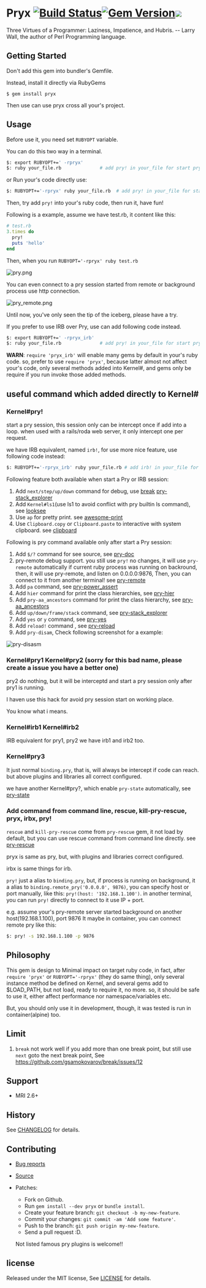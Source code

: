 # Pryx [![Build Status](https://travis-ci.com/zw963/pryx.svg?branch=master)](https://app.travis-ci.com/github/zw963/pryx)[![Gem Version](https://badge.fury.io/rb/pryx.svg)](http://badge.fury.io/rb/pryx)![](https://ruby-gem-downloads-badge.herokuapp.com/pryx?type=total)

Three Virtues of a Programmer: Laziness, Impatience, and Hubris. -- Larry Wall, the author of Perl Programming language.

## Getting Started

Don't add this gem into bundler's Gemfile.

Instead, install it directly via RubyGems

    $ gem install pryx
	
Then use can use pryx cross all your's project.	

## Usage

Before use it, you need set `RUBYOPT` variable.

You can do this two way in a terminal.

```sh
$: export RUBYOPT+=' -rpryx'
$: ruby your_file.rb              # add pry! in your_file for start pry session

```

or Run your's code directly use:

```sh
$: RUBYOPT+='-rpryx' ruby your_file.rb  # add pry! in your_file for start pry session
```

Then, try add `pry!` into your's ruby code, then run it, have fun!

Following is a example, assume we have test.rb, it content like this:

```rb
# test.rb
3.times do
  pry!
  puts 'hello'
end
```

Then, when you run `RUBYOPT='-rpryx' ruby test.rb`

![pry.png](images/pry!.png)

You can even connect to a pry session started from remote or background process 
use http connection.

![pry_remote.png](images/pry_remote.png)


Until now, you've only seen the tip of the iceberg, please have a try.


If you prefer to use IRB over Pry, use can add following code instead.

```sh
$: export RUBYOPT+=' -rpryx_irb'
$: ruby your_file.rb              # add pry! in your_file for start pry session
```

__WARN__: `require 'pryx_irb'` will enable many gems by default in your's ruby code.
so, prefer to use `require 'pryx'`, because latter almost not affect your's code,
only several methods added into Kernel#, and gems only be require if you run invoke
those added methods.

## useful command which added directly to Kernel#

### Kernel#pry!   
   
start a pry session, this session only can be intercept once if add into a loop.
when used with a rails/roda web server, it only intercept one per request.

we have IRB equivalent, named `irb!`, for use more nice feature, use following code instead:

```sh
$: RUBYOPT+='-rpryx_irb' ruby your_file.rb # add irb! in your_file for start pry session
```

Following feature both available when start a Pry or IRB session:

1.  Add `next/step/up/down` command for debug, use [break](https://github.com/gsamokovarov/break) [pry-stack_explorer](https://github.com/pry/pry-stack_explorer)
2.  Add `Kernel#ls1`(use ls1 to avoid conflict with pry builtin ls command), see [looksee](https://github.com/oggy/looksee)
3.  Use `ap` for pretty print. see [awesome-print](https://github.com/awesome-print/awesome_print)
4.  Use `Clipboard.copy` or `Clipboard.paste` to interactive with system clipboard. see [clipboard](https://github.com/janlelis/clipboard)

Following is pry command available only after start a Pry session:

1.  Add `$/?` command for see source, see [pry-doc](https://github.com/pry/pry-doc)
2.  pry-remote debug support. you still use `pry!` no changes, it will use `pry-remote` automatically
    if current ruby process was running on backround, then, it will use pry-remote, and listen on 0.0.0.0:9876,
    Then, you can connect to it from another terminal! see [pry-remote](https://github.com/Mon-Ouie/pry-remote)
3.  Add `pa` command, see [pry-power_assert](https://github.com/yui-knk/pry-power_assert)
4.  Add `hier` command for print the class hierarchies, see [pry-hier](https://github.com/phaul/pry-hier)
5.  Add `pry-aa_ancestors` command for print the class hierarchy, see [pry-aa_ancestors](https://github.com/tbpgr/pry-aa_ancestors)
6.  Add `up/down/frame/stack` command, see [pry-stack_explorer](https://github.com/pry/pry-stack_explorer)
7.  Add `yes` or `y` command, see [pry-yes](https://github.com/christofferh/pry-yes)
8.  Add `reload!` command , see [pry-reload](https://github.com/runa/pry-reload)
9.  Add `pry-disam`, Check following screenshot for a example:

![pry-disasm](images/disasm.png)

### Kernel#pry1 Kernel#pry2  (sorry for this bad name, please create a issue you have a better one)

pry2 do nothing, but it will be interceptd and start a pry session only after pry1 is running.

I haven use this hack for avoid pry session start on working place.

You know what i means.

### Kernel#irb1 Kernel#irb2 

IRB equivalent for pry1, pry2
we have irb1 and irb2 too.

### Kernel#pry3

It just normal `binding.pry`, that is, will always be intercept if code can reach.
but above plugins and libraries all correct configured.

we have another Kernel#pry?, which enable `pry-state` automatically, see [pry-state](https://github.com/SudhagarS/pry-state)

### Add command from command line, rescue, kill-pry-rescue, pryx, irbx, pry!

`rescue` and `kill-pry-rescue` come from `pry-rescue` gem, it not load by default, but you can use rescue command from command line directly.
see [pry-rescue](https://github.com/ConradIrwin/pry-rescue)

pryx is same as pry, but, with plugins and libraries correct configured.

irbx is same things for irb.

`pry!` just a alias to `binding.pry`, but, if process is running on background, it a alias to `binding.remote_pry('0.0.0.0', 9876)`, 
you can specify host or port manually, like this: `pry!(host: '192.168.1.100')`. 
in another terminal, you can run `pry!` directly to connect to it use IP + port.

e.g. assume your's pry-remote server started background on another host(192.168.1.100), port 9876
It maybe in container, you can connect remote pry like this:

```sh
$: pry! -s 192.168.1.100 -p 9876
```

## Philosophy

This gem is design to Minimal impact on target ruby code, in fact, after `require 'pryx'` or `RUBYOPT='-rpryx'`
(they do same thing), only several instance method be defined on Kernel, and several gems add to $LOAD_PATH, 
but not load, ready to require it, no more. so, it should be safe to use it, either affect performance nor
namespace/variables etc.

But, you should only use it in development, though, it was tested is run in container(alpine) too.

## Limit

  1. `break` not work well if you add more than one break point, but still use `next` goto the next break point,
     See https://github.com/gsamokovarov/break/issues/12

## Support

  * MRI 2.6+

## History

  See [CHANGELOG](https://github.com/zw963/pryx/blob/master/CHANGELOG) for details.

## Contributing

  * [Bug reports](https://github.com/zw963/pryx/issues)
  * [Source](https://github.com/zw963/pryx)
  * Patches:
    * Fork on Github.
    * Run `gem install --dev pryx` or `bundle install`.
    * Create your feature branch: `git checkout -b my-new-feature`.
    * Commit your changes: `git commit -am 'Add some feature'`.
    * Push to the branch: `git push origin my-new-feature`.
    * Send a pull request :D.
	
	Not listed famous pry plugins is welcome!!

## license

Released under the MIT license, See [LICENSE](https://github.com/zw963/pryx/blob/master/LICENSE) for details.
